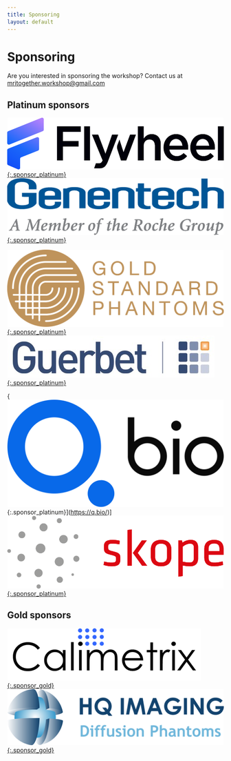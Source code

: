 ```yaml
--- 
title: Sponsoring
layout: default
--- 
```


# Sponsoring

Are you interested in sponsoring the workshop? Contact us at [mritogether.workshop@gmail.com](mailto:mritogether.workshop@gmail.com)

## Platinum sponsors

[![Flywheel Logo](images/sponsors/flywheel.png){:.sponsor_platinum}](https://www.flywheel.io/) [![Genentech Logo](images/sponsors/genentech.png){:.sponsor_platinum}](https://www.gene.com/)

[![Gold Standard logo](images/sponsors/goldstandard.png){:.sponsor_platinum}](https://www.goldstandardphantoms.com/) [![Guerbet Logo](images/sponsors/guerbet.jpg){:.sponsor_platinum}](https://www.guerbet.com/)

{![QBio logo](images/sponsors/qbio.svg){:.sponsor_platinum}](https://q.bio/)] [![Skope Logo](images/sponsors/skope.png){:.sponsor_platinum}](https://skope.swiss) 




## Gold sponsors

[![Calimetrix Logo](images/sponsors/calimetrix.png){:.sponsor_gold}](https://calimetrix.com/) [![HQ Imaging Logo](images/sponsors/HQ_Imaging.png){:.sponsor_gold}](http://hq-imaging.com/)
